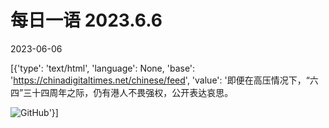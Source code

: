 # 每日一语 2023.6.6

2023-06-06

[{'type': 'text/html', 'language': None, 'base': 'https://chinadigitaltimes.net/chinese/feed', 'value': '即便在高压情况下，“六四”三十四周年之际，仍有港人不畏强权，公开表达哀思。

![GitHub](https://chinadigitaltimes.net/chinese/files/2023/06/2023.6.6.jpg)'}]